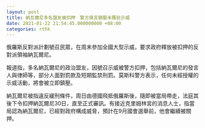 ```yaml
---
layout: post
title: 納瓦爾尼多名盟友被扣押　警方揚言鎮壓未獲批示威
date: 2021-01-22 21:54:45.000000000 +08:00
categories: rthk
---
```


俄羅斯反對派計劃號召民眾，在周末參加全國大型示威，要求政府釋放被扣押的反對派領袖納瓦爾尼。

報道指，多名納瓦爾尼的政治盟友，因號召示威被警方扣押，包括納瓦爾尼的發言人與律師等，部分人面對罰款及短期監禁刑罰。莫斯科警方表示，任何未經授權的示威活動，將會被立即鎮壓。

納瓦爾尼被指違反緩刑條件，周日由德國飛抵俄羅斯後，隨即被當局帶走，法庭其後下令扣押納瓦爾尼30日，直至正式審訊。有接近克里姆林宮的消息人士，指當局認為納瓦爾尼，已經對政府構成威脅，預計在9月國會選舉前，他會繼續被關押。
